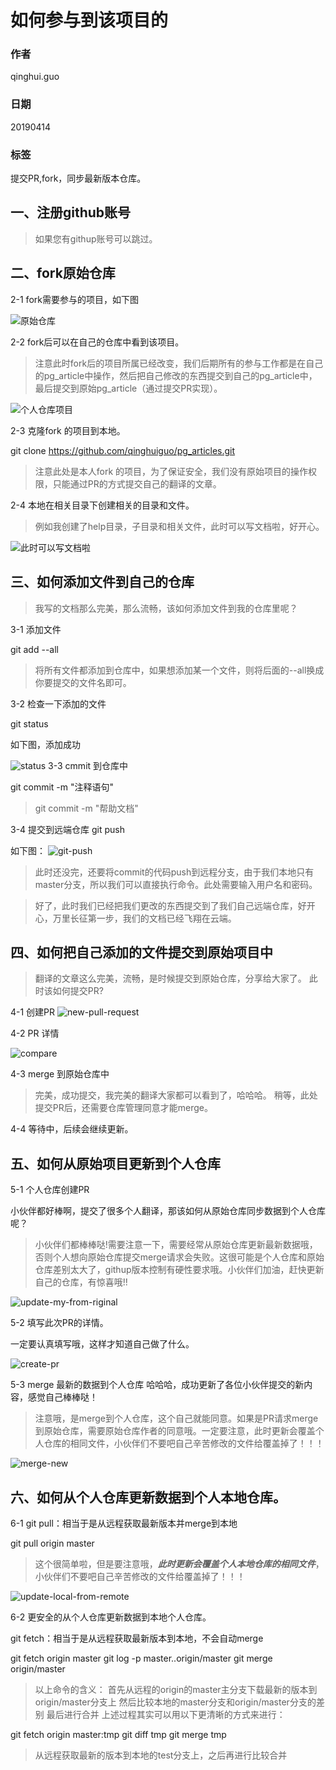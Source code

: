 #  如何参与到该项目的

### 作者

qinghui.guo

### 日期

20190414

### 标签

提交PR,fork，同步最新版本仓库。

## 一、注册github账号

>如果您有githup账号可以跳过。

## 二、fork原始仓库

2-1 fork需要参与的项目，如下图

![原始仓库](pic/1-1fork-orig.jpg)


2-2 fork后可以在自己的仓库中看到该项目。

> 注意此时fork后的项目所属已经改变，我们后期所有的参与工作都是在自己的pg_article中操作，然后把自己修改的东西提交到自己的pg_article中，最后提交到原始pg_article（通过提交PR实现）。

![个人仓库项目](pic/1-2fork-myself.jpg)

2-3 克隆fork 的项目到本地。


git clone https://github.com/qinghuiguo/pg_articles.git

> 注意此处是本人fork 的项目，为了保证安全，我们没有原始项目的操作权限，只能通过PR的方式提交自己的翻译的文章。

2-4 本地在相关目录下创建相关的目录和文件。

> 例如我创建了help目录，子目录和相关文件，此时可以写文档啦，好开心。


![此时可以写文档啦](./pic/mk-touch.png)

## 三、如何添加文件到自己的仓库

> 我写的文档那么完美，那么流畅，该如何添加文件到我的仓库里呢？

3-1 添加文件

git add --all

>将所有文件都添加到仓库中，如果想添加某一个文件，则将后面的--all换成你要提交的文件名即可。

3-2 检查一下添加的文件

git status

如下图，添加成功

![status](pic/git-add.png)
3-3 cmmit 到仓库中

git commit -m "注释语句"

> git commit -m "帮助文档"

3-4 提交到远端仓库
git push

如下图：
![git-push](pic/git-push.png)

> 此时还没完，还要将commit的代码push到远程分支，由于我们本地只有master分支，所以我们可以直接执行命令。此处需要输入用户名和密码。

>好了，此时我们已经把我们更改的东西提交到了我们自己远端仓库，好开心，万里长征第一步，我们的文档已经飞翔在云端。

## 四、如何把自己添加的文件提交到原始项目中

> 翻译的文章这么完美，流畅，是时候提交到原始仓库，分享给大家了。
> 此时该如何提交PR?

4-1 创建PR 
![new-pull-request](pic/new-pull-request.png)

4-2 PR 详情

![compare](./pic/compare.png)


4-3 merge 到原始仓库中

> 完美，成功提交，我完美的翻译大家都可以看到了，哈哈哈。
> 稍等，此处提交PR后，还需要仓库管理同意才能merge。

4-4 等待中，后续会继续更新。

## 五、如何从原始项目更新到个人仓库

5-1 个人仓库创建PR

小伙伴都好棒啊，提交了很多个人翻译，那该如何从原始仓库同步数据到个人仓库呢？

> 小伙伴们都棒棒哒!需要注意一下，需要经常从原始仓库更新最新数据哦，否则个人想向原始仓库提交merge请求会失败。这很可能是个人仓库和原始仓库差别太大了，githup版本控制有硬性要求哦。小伙伴们加油，赶快更新自己的仓库，有惊喜哦!!


![update-my-from-riginal](./pic/update-my-from-riginal.png)


5-2 填写此次PR的详情。

一定要认真填写哦，这样才知道自己做了什么。

![create-pr](pic/create-pr.png)

5-3 merge 最新的数据到个人仓库
哈哈哈，成功更新了各位小伙伴提交的新内容，感觉自己棒棒哒！

>注意哦，是merge到个人仓库，这个自己就能同意。如果是PR请求merge 到原始仓库，需要原始仓库作者的同意哦。一定要注意，此时更新会覆盖个人仓库的相同文件，小伙伴们不要吧自己辛苦修改的文件给覆盖掉了！！！


![merge-new](pic/merge-new.png)

## 六、如何从个人仓库更新数据到个人本地仓库。



6-1 git pull：相当于是从远程获取最新版本并merge到本地
  
git pull origin master

> 这个很简单啦，但是要注意哦，***此时更新会覆盖个人本地仓库的相同文件***，小伙伴们不要吧自己辛苦修改的文件给覆盖掉了！！！


![update-local-from-remote](pic/update-local-from-remote.png)

6-2 更安全的从个人仓库更新数据到本地个人仓库。

git fetch：相当于是从远程获取最新版本到本地，不会自动merge
    
git fetch origin master
git log -p master..origin/master
git merge origin/master

>以上命令的含义：
   首先从远程的origin的master主分支下载最新的版本到origin/master分支上
   然后比较本地的master分支和origin/master分支的差别
   最后进行合并
   上述过程其实可以用以下更清晰的方式来进行：
  
git fetch origin master:tmp
git diff tmp
git merge tmp

    
> 从远程获取最新的版本到本地的test分支上，之后再进行比较合并





